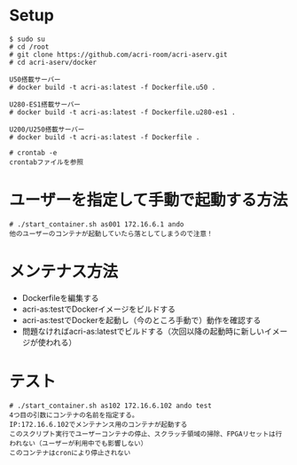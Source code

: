 Setup
=====

```
$ sudo su
# cd /root
# git clone https://github.com/acri-room/acri-aserv.git
# cd acri-aserv/docker

U50搭載サーバー
# docker build -t acri-as:latest -f Dockerfile.u50 .

U280-ES1搭載サーバー
# docker build -t acri-as:latest -f Dockerfile.u280-es1 .

U200/U250搭載サーバー
# docker build -t acri-as:latest -f Dockerfile .

# crontab -e
crontabファイルを参照
```

ユーザーを指定して手動で起動する方法
===============
```
# ./start_container.sh as001 172.16.6.1 ando
他のユーザーのコンテナが起動していたら落としてしまうので注意！
```

メンテナス方法
===============
+ Dockerfileを編集する
+ acri-as:testでDockerイメージをビルドする
+ acri-as:testでDockerを起動し（今のところ手動で）動作を確認する
+ 問題なければacri-as:latestでビルドする（次回以降の起動時に新しいイメージが使われる）

テスト
======
```
# ./start_container.sh as102 172.16.6.102 ando test
4つ目の引数にコンテナの名前を指定する。
IP:172.16.6.102でメンテナンス用のコンテナが起動する
このスクリプト実行でユーザーコンテナの停止、スクラッチ領域の掃除、FPGAリセットは行われない（ユーザーが利用中でも影響しない）
このコンテナはcronにより停止されない
```
